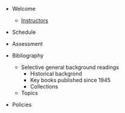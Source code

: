
- Welcome
  - [Instructors](README.md)


- Schedule


- Assessment


- Bibliography
  - Selective general background readings
    - Historical backgrond
    - Key books published since 1945
    - Collections
  - Topics


- Policies
